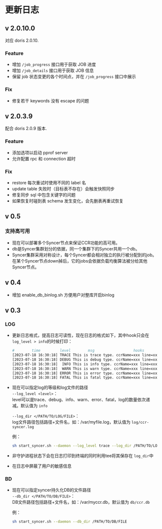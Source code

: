 # 更新日志


## v 2.0.10.0

对应 doris 2.0.10.

### Feature

- 增加 `/job_progress` 接口用于获取 JOB 进度
- 增加 `/job_details` 接口用于获取 JOB 信息
- 保留 job 状态变更的各个时间点，并在 `/job_progress` 接口中展示

### Fix

- 修复若干 keywords 没有 escape 的问题

## v 2.0.3.9

配合 doris 2.0.9 版本.

### Feature

- 添加选项以启动 pprof server
- 允许配置 rpc 和 connection 超时


### Fix

- restore 每次重试时使用不同的 label 名
- update table 失败时（目标表不存在）会触发快照同步
- 修复同步 sql 中包含关键字的问题
- 如果恢复时碰到表 schema 发生变化，会先删表再重试恢复

## v 0.5

### 支持高可用
- 现在可以部署多个Syncer节点来保证CCR功能的高可用。
- db是Syncer集群划分的依据，同一个集群下的Syncer共用一个db。
- Syncer集群采用对称设计，每个Syncer都会相对独立的执行被分配到的job。在某个Syncer节点down掉后，它的jobs会依据负载均衡算法被分给其他Syncer节点。

## v 0.4
* 增加 enable_db_binlog.sh 方便用户对整库开启binlog

## v 0.3

### LOG

- 更新日志格式，提高日志可读性，现在日志的格式如下，其中hook只会在 `log_level > info`的时候打印：

  ```bash
  #        time         level        msg                  hooks
  [2023-07-18 16:30:18] TRACE This is trace type. ccrName=xxx line=xxx
  [2023-07-18 16:30:18] DEBUG This is debug type. ccrName=xxx line=xxx
  [2023-07-18 16:30:18]  INFO This is info type. ccrName=xxx line=xxx
  [2023-07-18 16:30:18]  WARN This is warn type. ccrName=xxx line=xxx
  [2023-07-18 16:30:18] ERROR This is error type. ccrName=xxx line=xxx
  [2023-07-18 16:30:18] FATAL This is fatal type. ccrName=xxx line=xxx
  ```
- 现在可以指定log的等级和log文件的路径  
  `--log_level <level>`：  
  level可以是trace、debug、info、warn、error、fatal，log的数量依次递减。默认值为 `info`  
  
  `--log_dir </PATH/TO/LOG/FILE>`：  
  log文件路径包括路径+文件名，如：/var/myfile.log，默认值为 `log/ccr-syncer.log`  
  
  例：  

  ```bash
  sh start_syncer.sh --daemon --log_level trace --log_dir /PATH/TO/LOG/FILE
  ```
- 非守护进程状态下会在日志打印到终端的同时利用tee将其保存在 `log_dir`中
- 在日志中屏蔽了用户的敏感信息

### BD

- 现在可以指定syncer持久化DB的文件路径  
  `--db_dir </PATH/TO/DB/FILE>`：  
  DB文件路径包括路径+文件名，如：/var/myccr.db，默认值为 `db/ccr.db`  
  
  例：  

  ```bash
  sh start_syncer.sh --daemon --db_dir /PATH/TO/DB/FILE
  ```
